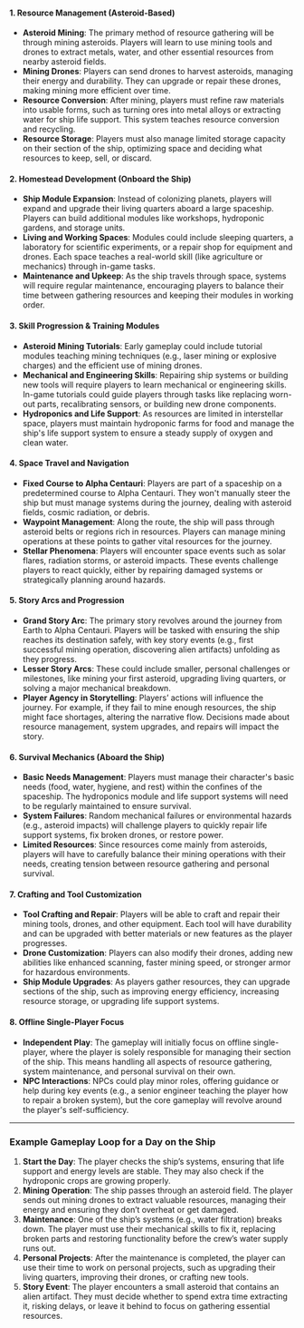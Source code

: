 #### **1. Resource Management (Asteroid-Based)**
   - **Asteroid Mining**: The primary method of resource gathering will be through mining asteroids. Players will learn to use mining tools and drones to extract metals, water, and other essential resources from nearby asteroid fields. 
   - **Mining Drones**: Players can send drones to harvest asteroids, managing their energy and durability. They can upgrade or repair these drones, making mining more efficient over time.
   - **Resource Conversion**: After mining, players must refine raw materials into usable forms, such as turning ores into metal alloys or extracting water for ship life support. This system teaches resource conversion and recycling.
   - **Resource Storage**: Players must also manage limited storage capacity on their section of the ship, optimizing space and deciding what resources to keep, sell, or discard.

#### **2. Homestead Development (Onboard the Ship)**
   - **Ship Module Expansion**: Instead of colonizing planets, players will expand and upgrade their living quarters aboard a large spaceship. Players can build additional modules like workshops, hydroponic gardens, and storage units.
   - **Living and Working Spaces**: Modules could include sleeping quarters, a laboratory for scientific experiments, or a repair shop for equipment and drones. Each space teaches a real-world skill (like agriculture or mechanics) through in-game tasks.
   - **Maintenance and Upkeep**: As the ship travels through space, systems will require regular maintenance, encouraging players to balance their time between gathering resources and keeping their modules in working order.

#### **3. Skill Progression & Training Modules**
   - **Asteroid Mining Tutorials**: Early gameplay could include tutorial modules teaching mining techniques (e.g., laser mining or explosive charges) and the efficient use of mining drones.
   - **Mechanical and Engineering Skills**: Repairing ship systems or building new tools will require players to learn mechanical or engineering skills. In-game tutorials could guide players through tasks like replacing worn-out parts, recalibrating sensors, or building new drone components.
   - **Hydroponics and Life Support**: As resources are limited in interstellar space, players must maintain hydroponic farms for food and manage the ship's life support system to ensure a steady supply of oxygen and clean water.

#### **4. Space Travel and Navigation**
   - **Fixed Course to Alpha Centauri**: Players are part of a spaceship on a predetermined course to Alpha Centauri. They won't manually steer the ship but must manage systems during the journey, dealing with asteroid fields, cosmic radiation, or debris.
   - **Waypoint Management**: Along the route, the ship will pass through asteroid belts or regions rich in resources. Players can manage mining operations at these points to gather vital resources for the journey.
   - **Stellar Phenomena**: Players will encounter space events such as solar flares, radiation storms, or asteroid impacts. These events challenge players to react quickly, either by repairing damaged systems or strategically planning around hazards.

#### **5. Story Arcs and Progression**
   - **Grand Story Arc**: The primary story revolves around the journey from Earth to Alpha Centauri. Players will be tasked with ensuring the ship reaches its destination safely, with key story events (e.g., first successful mining operation, discovering alien artifacts) unfolding as they progress.
   - **Lesser Story Arcs**: These could include smaller, personal challenges or milestones, like mining your first asteroid, upgrading living quarters, or solving a major mechanical breakdown.
   - **Player Agency in Storytelling**: Players’ actions will influence the journey. For example, if they fail to mine enough resources, the ship might face shortages, altering the narrative flow. Decisions made about resource management, system upgrades, and repairs will impact the story.

#### **6. Survival Mechanics (Aboard the Ship)**
   - **Basic Needs Management**: Players must manage their character's basic needs (food, water, hygiene, and rest) within the confines of the spaceship. The hydroponics module and life support systems will need to be regularly maintained to ensure survival.
   - **System Failures**: Random mechanical failures or environmental hazards (e.g., asteroid impacts) will challenge players to quickly repair life support systems, fix broken drones, or restore power.
   - **Limited Resources**: Since resources come mainly from asteroids, players will have to carefully balance their mining operations with their needs, creating tension between resource gathering and personal survival.

#### **7. Crafting and Tool Customization**
   - **Tool Crafting and Repair**: Players will be able to craft and repair their mining tools, drones, and other equipment. Each tool will have durability and can be upgraded with better materials or new features as the player progresses.
   - **Drone Customization**: Players can also modify their drones, adding new abilities like enhanced scanning, faster mining speed, or stronger armor for hazardous environments.
   - **Ship Module Upgrades**: As players gather resources, they can upgrade sections of the ship, such as improving energy efficiency, increasing resource storage, or upgrading life support systems.

#### **8. Offline Single-Player Focus**
   - **Independent Play**: The gameplay will initially focus on offline single-player, where the player is solely responsible for managing their section of the ship. This means handling all aspects of resource gathering, system maintenance, and personal survival on their own.
   - **NPC Interactions**: NPCs could play minor roles, offering guidance or help during key events (e.g., a senior engineer teaching the player how to repair a broken system), but the core gameplay will revolve around the player's self-sufficiency.

---

### **Example Gameplay Loop for a Day on the Ship**

1. **Start the Day**: The player checks the ship’s systems, ensuring that life support and energy levels are stable. They may also check if the hydroponic crops are growing properly.
2. **Mining Operation**: The ship passes through an asteroid field. The player sends out mining drones to extract valuable resources, managing their energy and ensuring they don’t overheat or get damaged.
3. **Maintenance**: One of the ship’s systems (e.g., water filtration) breaks down. The player must use their mechanical skills to fix it, replacing broken parts and restoring functionality before the crew’s water supply runs out.
4. **Personal Projects**: After the maintenance is completed, the player can use their time to work on personal projects, such as upgrading their living quarters, improving their drones, or crafting new tools.
5. **Story Event**: The player encounters a small asteroid that contains an alien artifact. They must decide whether to spend extra time extracting it, risking delays, or leave it behind to focus on gathering essential resources.